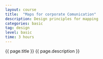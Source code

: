 ```yaml
---
layout: course
title:  "Maps for corporate Comunication"
description: Design principles for mapping
categories: basic
tag: design
level: basic
time: 3 hours
---
```


{{ page.title }}
{{ page.description }}
